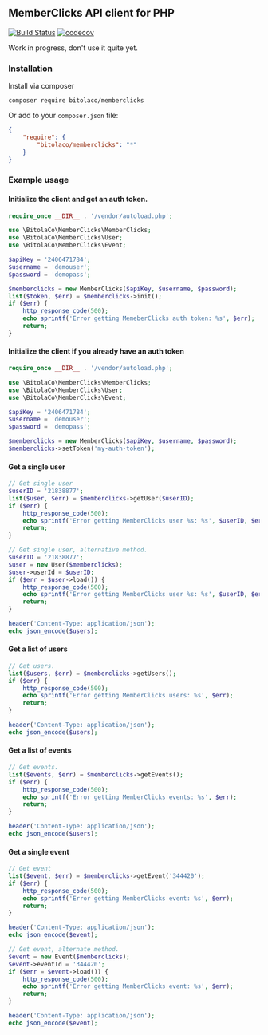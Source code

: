 ## MemberClicks API client for PHP

[![Build Status](https://semaphoreci.com/api/v1/brad/memberclicks-php/branches/master/shields_badge.svg)](https://semaphoreci.com/brad/memberclicks-php)
[![codecov](https://codecov.io/gh/bradberger/memberclicks-php/branch/master/graph/badge.svg)](https://codecov.io/gh/bradberger/memberclicks-php)

Work in progress, don't use it quite yet.

### Installation

Install via composer

```
composer require bitolaco/memberclicks
```

Or add to your `composer.json` file:
```json
{
    "require": {
        "bitolaco/memberclicks": "*"
    }
}
```

### Example usage


#### Initialize the client and get an auth token.

```php
require_once __DIR__ . '/vendor/autoload.php';

use \BitolaCo\MemberClicks\MemberClicks;
use \BitolaCo\MemberClicks\User;
use \BitolaCo\MemberClicks\Event;

$apiKey = '2406471784';
$username = 'demouser';
$password = 'demopass';

$memberclicks = new MemberClicks($apiKey, $username, $password);
list($token, $err) = $memberclicks->init();
if ($err) {
    http_response_code(500);
    echo sprintf('Error getting MemeberClicks auth token: %s', $err);
    return;
}
```

#### Initialize the client if you already have an auth token

```php
require_once __DIR__ . '/vendor/autoload.php';

use \BitolaCo\MemberClicks\MemberClicks;
use \BitolaCo\MemberClicks\User;
use \BitolaCo\MemberClicks\Event;

$apiKey = '2406471784';
$username = 'demouser';
$password = 'demopass';

$memberclicks = new MemberClicks($apiKey, $username, $password);
$memberclicks->setToken('my-auth-token');
```


#### Get a single user

```php
// Get single user
$userID = '21838877';
list($user, $err) = $memberclicks->getUser($userID);
if ($err) {
    http_response_code(500);
    echo sprintf('Error getting MemberClicks user %s: %s', $userID, $err);
    return;
}

// Get single user, alternative method.
$userID = '21838877';
$user = new User($memberclicks);
$user->userId = $userID;
if ($err = $user->load()) {
    http_response_code(500);
    echo sprintf('Error getting MemberClicks user %s: %s', $userID, $err);
    return;
}

header('Content-Type: application/json');
echo json_encode($users);
```

#### Get a list of users

```php
// Get users.
list($users, $err) = $memberclicks->getUsers();
if ($err) {
    http_response_code(500);
    echo sprintf('Error getting MemberClicks users: %s', $err);
    return;
}

header('Content-Type: application/json');
echo json_encode($users);
```

#### Get a list of events

```php
// Get events.
list($events, $err) = $memberclicks->getEvents();
if ($err) {
    http_response_code(500);
    echo sprintf('Error getting MemberClicks events: %s', $err);
    return;
}

header('Content-Type: application/json');
echo json_encode($users);
```

#### Get a single event

```php
// Get event
list($event, $err) = $memberclicks->getEvent('344420');
if ($err) {
    http_response_code(500);
    echo sprintf('Error getting MemberClicks event: %s', $err);
    return;
}

header('Content-Type: application/json');
echo json_encode($event);
```

```php
// Get event, alternate method.
$event = new Event($memberclicks);
$event->eventId = '344420';
if ($err = $event->load()) {
    http_response_code(500);
    echo sprintf('Error getting MemberClicks event: %s', $err);
    return;
}

header('Content-Type: application/json');
echo json_encode($event);
```
